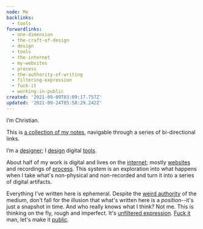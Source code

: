 ```yaml
---
node: Me
backlinks:
  - tools
forwardlinks:
  - one-dimension
  - the-craft-of-design
  - design
  - tools
  - the-internet
  - my-websites
  - process
  - the-authority-of-writing
  - filtering-expression
  - fuck-it
  - working-in-public
created: '2021-09-09T03:09:17.757Z'
updated: '2021-09-24T05:58:29.242Z'
---
```


I’m Christian.

This is [a collection of my notes](one-dimension.md), navigable through a series of bi-directional links.

I’m a [designer](the-craft-of-design.md); I [design](design.md) digital [tools](tools.md).

About half of my work is digital and lives on the [internet](the-internet.md); mostly [websites](my-websites.md) and recordings of [process](process.md). This system is an exploration into what happens when I take what's non-physical and non-recorded and turn it into a series of digital artifacts.

Everything I've written here is ephemeral. Despite the [weird authority](the-authority-of-writing.md) of the medium, don't fall for the illusion that what's written here is a *position*--it's just a snapshot in time. And who really knows what I think? Not me. This is thinking on the fly, rough and imperfect. It's [unfiltered expression](filtering-expression.md). [Fuck it](fuck-it.md) man, let's make it [public](working-in-public.md). 
